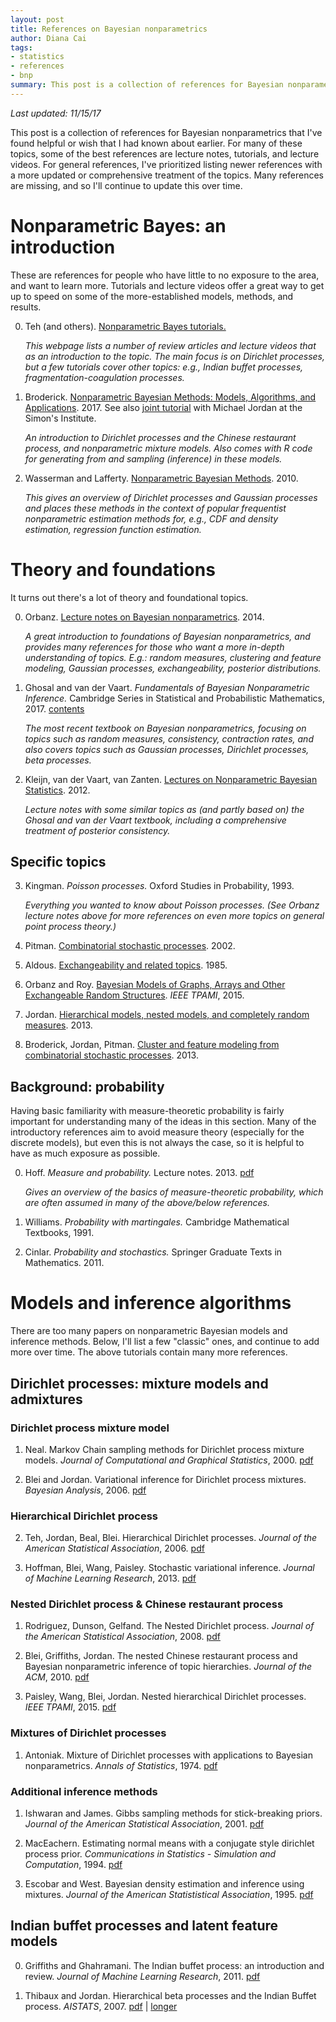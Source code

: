 ```yaml
---
layout: post
title: References on Bayesian nonparametrics
author: Diana Cai
tags:
- statistics
- references
- bnp
summary: This post is a collection of references for Bayesian nonparametrics that I've found helpful or wish that I had known about earlier.
---
```


*Last updated: 11/15/17*

This post is a collection of references for Bayesian nonparametrics that I've found helpful or wish that I had known about earlier.
For many of these topics, some of the best references are lecture notes, tutorials, and lecture videos.
For general references, I've prioritized listing newer references with a more updated or comprehensive treatment of the topics.
Many references are missing, and so I'll continue to update this over time.


# Nonparametric Bayes: an introduction

These are references for people who have little to no exposure to the area, and
want to learn more. Tutorials and lecture videos offer a great way to get up to
speed on some of the more-established models, methods, and results.

0. Teh (and others). [Nonparametric Bayes tutorials.](https://www.stats.ox.ac.uk/~teh/npbayes.html)

    _This webpage lists a number of review articles and lecture videos that as an
introduction to the topic. The main focus is on Dirichlet processes, but a few
tutorials cover other topics: e.g., Indian buffet processes, fragmentation-coagulation processes._

1. Broderick. [Nonparametric Bayesian Methods: Models, Algorithms, and
   Applications](http://www.tamarabroderick.com/tutorial_2017_uc.html). 2017.
   See also [joint tutorial](http://www.tamarabroderick.com/tutorial_2017_simons.html) with Michael Jordan at the Simon's Institute.

   _An introduction to Dirichlet processes and the Chinese restaurant process,
   and nonparametric mixture models. Also comes with R code for generating from and
   sampling (inference) in these models._

2. Wasserman and Lafferty. [Nonparametric Bayesian Methods](http://www.stat.cmu.edu/~larry/=sml/NPBayes.pdf). 2010.

   _This gives an overview of Dirichlet processes and Gaussian processes and places
   these methods in the context of popular frequentist nonparametric estimation methods for, e.g., CDF and
   density estimation, regression function estimation._


# Theory and foundations

It turns out there's a lot of theory and foundational topics.

0. Orbanz. [Lecture notes on Bayesian nonparametrics](http://stat.columbia.edu/~porbanz/papers/porbanz_BNP_draft.pdf).
   2014.

   _A great introduction to foundations of Bayesian nonparametrics, and provides
   many references for those who want a more in-depth understanding of topics.
   E.g.: random measures, clustering and feature modeling, Gaussian processes,
   exchangeability, posterior distributions._


2. Ghosal and van der Vaart. _Fundamentals of Bayesian Nonparametric Inference._
    Cambridge Series in Statistical and Probabilistic Mathematics, 2017.
    [contents](www.cambridge.org/core_title/gb/299509)

    _The most recent textbook on Bayesian nonparametrics, focusing on topics
    such as random measures, consistency, contraction rates, and also covers
    topics such as Gaussian processes, Dirichlet processes, beta processes._

1. Kleijn, van der Vaart, van Zanten. [Lectures on Nonparametric Bayesian
   Statistics](https://staff.fnwi.uva.nl/b.j.k.kleijn/NPBayes-LecNotes-2015.pdf).
   2012.

   _Lecture notes with some similar topics as (and partly based on) the Ghosal and van der Vaart textbook, including a comprehensive treatment of posterior consistency._


## Specific topics

3. Kingman. _Poisson processes._ Oxford Studies in Probability, 1993.

    _Everything you wanted to know about Poisson processes. (See Orbanz lecture
     notes above for more references on even more topics on general point process theory.)_

4. Pitman. [Combinatorial stochastic processes](https://www.stat.berkeley.edu/~pitman/621.pdf). 2002.

5. Aldous. [Exchangeability and related topics](https://www.stat.berkeley.edu/~aldous/Papers/me22.pdf). 1985.

6. Orbanz and Roy. [Bayesian Models of Graphs, Arrays and
Other Exchangeable Random Structures](http://danroy.org/papers/OR-exchangeable.pdf). _IEEE TPAMI_, 2015.

7. Jordan. [Hierarchical models, nested models, and completely random
   measures](https://pdfs.semanticscholar.org/8c1e/16b374a82e01e55ff0cb0f0724374d6787b6.pdf). 2013.

8. Broderick, Jordan, Pitman. [Cluster and feature modeling from combinatorial
   stochastic processes](https://projecteuclid.org/euclid.ss/1377696938). 2013.

## Background: probability

Having basic familiarity with measure-theoretic probability is fairly important for understanding many of the ideas in this section. Many of the introductory references aim to avoid measure
theory (especially for the discrete models), but even this is not always the case, so it is helpful to have as much exposure as possible.

0. Hoff. _Measure and probability._ Lecture notes. 2013. [pdf](http://www.stat.washington.edu/people/pdhoff/courses/581/LectureNotes/mtheory.pdf)

    _Gives an overview of the basics of measure-theoretic probability, which are often assumed in many of the above/below references._

1. Williams. _Probability with martingales._ Cambridge Mathematical Textbooks, 1991.

2. Cinlar. _Probability and stochastics._ Springer Graduate Texts in Mathematics. 2011.


# Models and inference algorithms

There are too many papers on nonparametric Bayesian models and inference methods. Below, I'll list a few "classic" ones, and continue to add more over time.
The above tutorials contain many more references.

## Dirichlet processes: mixture models and admixtures

### Dirichlet process mixture model
1. Neal. Markov Chain sampling methods for Dirichlet process mixture models.
    _Journal of Computational and Graphical Statistics_, 2000.
    [pdf](https://www.cs.princeton.edu/courses/archive/fall11/cos597C/reading/Neal2000a.pdf)


1. Blei and Jordan. Variational inference for Dirichlet process mixtures.
    _Bayesian Analysis_, 2006.
    [pdf](http://www.cs.columbia.edu/~blei/papers/BleiJordan2004.pdf)

### Hierarchical Dirichlet process
2. Teh, Jordan, Beal, Blei. Hierarchical Dirichlet processes.
    _Journal of the American Statistical Association_, 2006.
    [pdf](https://people.eecs.berkeley.edu/~jordan/papers/hdp.pdf)

3. Hoffman, Blei, Wang, Paisley. Stochastic variational inference.
    _Journal of Machine Learning Research_, 2013.
    [pdf](http://www.jmlr.org/papers/volume14/hoffman13a/hoffman13a.pdf)

### Nested Dirichlet process & Chinese restaurant process

1. Rodriguez, Dunson, Gelfand. The Nested Dirichlet process.
_Journal of the American Statistical Association_, 2008.
[pdf](https://people.eecs.berkeley.edu/~jordan/sail/readings/rodriguez-dunson-gelfand.pdf)

2. Blei, Griffiths, Jordan. The nested Chinese restaurant process and Bayesian
   nonparametric inference of topic hierarchies.
    _Journal of the ACM_, 2010.
   [pdf](https://cocosci.berkeley.edu/tom/papers/ncrp.pdf)

3. Paisley, Wang, Blei, Jordan. Nested hierarchical Dirichlet processes.
_IEEE TPAMI_, 2015.
[pdf](http://www.columbia.edu/~jwp2128/Papers/PaisleyWangetal2015.pdf)

### Mixtures of Dirichlet processes
1. Antoniak. Mixture of Dirichlet processes with applications to Bayesian nonparametrics.
    _Annals of Statistics_, 1974.
    [pdf](https://projecteuclid.org/download/pdf_1/euclid.aos/1176342871)

### Additional inference methods
1. Ishwaran and James. Gibbs sampling methods for stick-breaking priors.
    _Journal of the American Statistical Association_, 2001.
    [pdf](http://www.tandfonline.com/doi/abs/10.1198/016214501750332758)

2. MacEachern. Estimating normal means with a conjugate style dirichlet process prior.
    _Communications in Statistics - Simulation and Computation_, 1994.
    [pdf](https://www2.stat.duke.edu/courses/Spring06/sta376/Support/Mixtures/Maceachern.Mueller.1998.pdf)

3. Escobar and West. Bayesian density estimation and inference using mixtures.
    _Journal of the American Statististical Association_, 1995.
    [pdf](https://people.eecs.berkeley.edu/~jordan/courses/281B-spring04/readings/escobar-west.pdf)


## Indian buffet processes and latent feature models

0. Griffiths and Ghahramani. The Indian buffet process: an introduction and review.
    _Journal of Machine Learning Research_, 2011.
[pdf](http://www.jmlr.org/papers/volume12/griffiths11a/griffiths11a.pdf)

1. Thibaux and Jordan. Hierarchical beta processes and the Indian Buffet
   process. _AISTATS_, 2007.
   [pdf](http://proceedings.mlr.press/v2/thibaux07a/thibaux07a.pdf)
   |
   [longer](https://www.cs.princeton.edu/courses/archive/fall07/cos597C/readings/ThibauxJordan2007.pdf)


